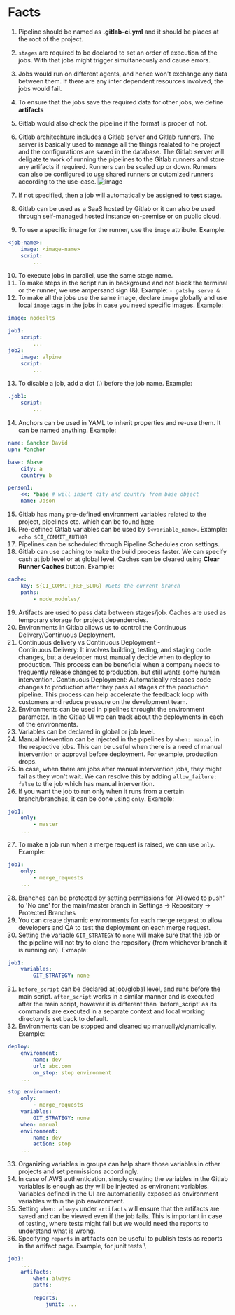 # Facts

1. Pipeline should be named as **.gitlab-ci.yml** and it should be places at the root of the project.
2. `stages` are required to be declared to set an order of execution of the jobs. With that jobs might trigger simultaneously and cause errors.
3. Jobs would run on different agents, and hence won't exchange any data between them. If there are any inter dependent resources involved, the jobs would fail.
4. To ensure that the jobs save the required data for other jobs, we define **artifacts**
5. Gitlab would also check the pipeline if the format is proper of not.
6. Gitlab architechture includes a Gitlab server and Gitlab runners. The server is basically used to manage all the things realated to he project and the configurations are saved in the database. The Gitlab server will deligate te work of running the pipelines to the Gitlab runners and store any artifacts if required. Runners can be scaled up or down. Runners can also be configured to use shared runners or cutomized runners according to the use-case.
![image](https://github.com/user-attachments/assets/68542bc3-db2f-46d3-8850-e72e90470688)

7. If not specified, then a job will automatically be assigned to **test** stage.
8. Gitlab can be used as a SaaS hosted by Gitlab or it can also be used through self-managed hosted instance on-premise or on public cloud.
9. To use a specific image for the runner, use the `image` attribute. Example:
```yaml
<job-name>:
    image: <image-name>
    script:
        ...
```
10. To execute jobs in parallel, use the same stage name.
11. To make steps in the script run in background and not block the terminal or the runner, we use ampersand sign (&). Example: `- gatsby serve &`
12. To make all the jobs use the same image, declare `image` globally and use local `image` tags in the jobs in case you need specific images. Example:
```yaml
image: node:lts

job1:
    script:
        ...
job2:
    image: alpine
    script:
        ...
```
13. To disable a job, add a dot (.) before the job name. Example:
```yaml
.job1:
    script:
        ...
```
14. Anchors can be used in YAML to inherit properties and re-use them. It can be named anything. Example:
```yaml
name: &anchor David
upn: *anchor

base: &base
    city: a
    country: b

person1:
    <<: *base # will insert city and country from base object
    name: Jason
```
15. Gitlab has many pre-defined environment variables related to the project, pipelines etc. which can be found [here](https://docs.gitlab.com/ee/ci/variables/predefined_variables.html)
16. Pre-defined Gitlab variables can be used by `$<variable_name>`. Example: `echo $CI_COMMIT_AUTHOR`
17. Pipelines can be scheduled through Pipeline Schedules cron settings.
18. Gitlab can use caching to make the build process faster. We can specify cash at job level or at global level. Caches can be cleared using **Clear Runner Caches** button. Example:
```yaml
cache:
    key: ${CI_COMMIT_REF_SLUG} #Gets the current branch
    paths:
        - node_modules/
```
19. Artifacts are used to pass data between stages/job. Caches are used as temporary storage for project dependencies.
20. Environments in Gitlab allows us to control the Continuous Delivery/Continuous Deployment.
21. Continuous delivery vs Continuous Deployment - \
Continuous Delivery: It involves building, testing, and staging code changes, but a developer must manually decide when to deploy to production. This process can be beneficial when a company needs to frequently release changes to production, but still wants some human intervention.
Continuous Deployment: Automatically releases code changes to production after they pass all stages of the production pipeline. This process can help accelerate the feedback loop with customers and reduce pressure on the development team.
22. Environments can be used in pipelines throught the environment parameter. In the Gitlab UI we can track about the deployments in each of the environments.
23. Variables can be declared in global or job level.
24. Manual intevention can be injected in the pipelines by `when: manual` in the respective jobs. This can be useful when there is a need of manual intervention or approval before deployment. For example, production drops.
25. In case, when there are jobs after manual intervention jobs, they might fail as they won't wait. We can resolve this by adding `allow_failure: false` to the job which has manual intervention.
26. If you want the job to run only when it runs from a certain branch/branches, it can be done using `only`. Example:
```yaml
job1:
    only:
        - master
    ...
```
27. To make a job run when a merge request is raised, we can use `only`. Example:
```yaml
job1:
    only:
        - merge_requests
    ...
```
28. Branches can be protected by setting permissions for 'Allowed to push' to 'No one' for the main/master branch in Settings -> Repository -> Protected Branches
29. You can create dynamic environments for each merge request to allow developers and QA to test the deployment on each merge request.
30. Setting the variable `GIT_STRATEGY` to `none` will make sure that the job or the pipeline will not try to clone the repository (from whichever branch it is running on). Exmaple:
```yaml
job1:
    variables:
        GIT_STRATEGY: none
```
31. `before_script` can be declared at job/global level, and runs before the main script. `after_script` works in a similar manner and is executed after the main script, however it is different than 'before_script' as its commands are executed in a separate context and local working directory is set back to default.
32. Environments can be stopped and cleaned up manually/dynamically. Example:
```yaml
deploy:
    environment:
        name: dev
        url: abc.com
        on_stop: stop environment
    ...

stop environment:
    only:
        - merge_requests
    variables:
        GIT_STRATEGY: none
    when: manual
    environment:
        name: dev
        action: stop
    ...

```
33. Organizing variables in groups can help share those variables in other projects and set permissions accordingly.
34. In case of AWS authentication, simply creating the variables in the Gitlab variables is enough as thy will be injected as environent variables. Variables defined in the UI are automatically exposed as environment variables within the job environment.
35. Setting `when: always` under `artifacts` will ensure that the artifacts are saved and can be viewed even if the job fails. This is important in case of testing, where tests might fail but we would need the reports to understand what is wrong.
36. Specifying `reports` in artifacts can be useful to publish tests as reports in the artifact page. Example, for junit tests \
```yaml
job1:
    ...
    artifacts:
        when: always
        paths:
            ...
        reports:
            junit: ...
```